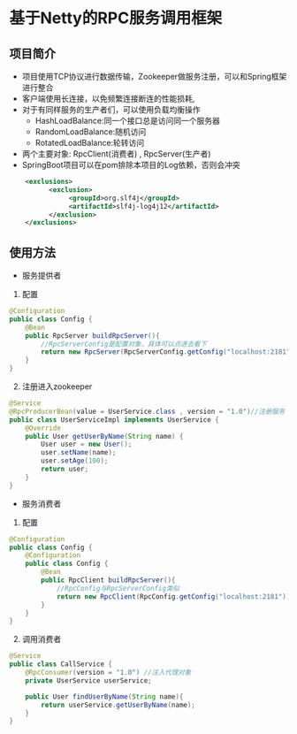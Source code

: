 # 基于Netty的RPC服务调用框架

## 项目简介

- 项目使用TCP协议进行数据传输，Zookeeper做服务注册，可以和Spring框架进行整合
- 客户端使用长连接，以免频繁连接断连的性能损耗,
- 对于有同样服务的生产者们，可以使用负载均衡操作
    - HashLoadBalance:同一个接口总是访问同一个服务器
    - RandomLoadBalance:随机访问
    - RotatedLoadBalance:轮转访问
- 两个主要对象: RpcClient(消费者) , RpcServer(生产者)
- SpringBoot项目可以在pom排除本项目的Log依赖，否则会冲突
```xml
    <exclusions>
          <exclusion>
               <groupId>org.slf4j</groupId>
               <artifactId>slf4j-log4j12</artifactId>
          </exclusion>
    </exclusions>
```

## 使用方法

- 服务提供者

1. 配置
```java
@Configuration
public class Config {
    @Bean
    public RpcServer buildRpcServer(){
        //RpcServerConfig是配置对象，具体可以点进去看下
        return new RpcServer(RpcServerConfig.getConfig("localhost:2181"));//zk地址
    }
}
```
2. 注册进入zookeeper

```java
@Service
@RpcProducerBean(value = UserService.class , version = "1.0")//注册服务
public class UserServiceImpl implements UserService {
    @Override
    public User getUserByName(String name) {
        User user = new User();
        user.setName(name);
        user.setAge(100);
        return user;
    }
}
```

- 服务消费者

1. 配置

```java
@Configuration
public class Config {
    @Configuration
    public class Config {
        @Bean
        public RpcClient buildRpcServer(){
            //RpcConfig与RpcServerConfig类似
            return new RpcClient(RpcConfig.getConfig("localhost:2181"));//zk地址
        }
    }
}
```

2. 调用消费者

```java
@Service
public class CallService {
    @RpcConsumer(version = "1.0") //注入代理对象
    private UserService userService;

    public User findUserByName(String name){
        return userService.getUserByName(name);
    }
}
```

